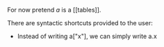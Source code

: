 For now pretend *a* is a [[tables]].

There are syntactic shortcuts provided to the user:
- Instead of writing a["x"], we can simply write a.x